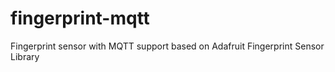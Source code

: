 # fingerprint-mqtt
Fingerprint sensor with MQTT support based on Adafruit Fingerprint Sensor Library
